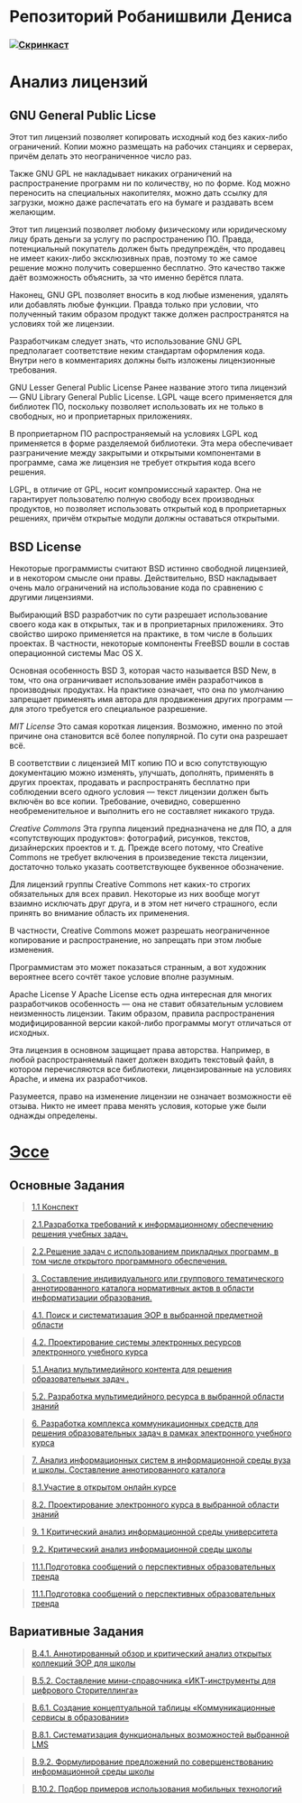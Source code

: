 # **Репозиторий Робанишвили Дениса**

### [![Скринкаст](https://i.ytimg.com/vi/2hyPGhLauT8/hqdefault.jpg)](https://www.youtube.com/watch?time_continue=4&v=2hyPGhLauT8)

# Анализ лицензий #

## GNU General Public Licse ##
Этот тип лицензий позволяет копировать исходный код без каких-либо ограничений. Копии можно размещать на рабочих станциях и серверах, причём делать это неограниченное число раз.

Также GNU GPL не накладывает никаких ограничений на распространение программ ни по количеству, но по форме. Код можно переносить на специальных накопителях, можно дать ссылку для загрузки, можно даже распечатать его на бумаге и раздавать всем желающим.

Этот тип лицензий позволяет любому физическому или юридическому лицу брать деньги за услугу по распространению ПО. Правда, потенциальный покупатель должен быть предупреждён, что продавец не имеет каких-либо эксклюзивных прав, поэтому то же самое решение можно получить совершенно бесплатно. Это качество также даёт возможность объяснить, за что именно берётся плата.

Наконец, GNU GPL позволяет вносить в код любые изменения, удалять или добавлять любые функции. Правда только при условии, что полученный таким образом продукт также должен распространятся на условиях той же лицензии.

Разработчикам следует знать, что использование GNU GPL предполагает соответствие неким стандартам оформления кода. Внутри него в комментариях должны быть изложены лицензионные требования.

GNU Lesser General Public License
Ранее название этого типа лицензий — GNU Library General Public License. LGPL чаще всего применяется для библиотек ПО, поскольку позволяет использовать их не только в свободных, но и проприетарных приложениях.

В проприетарном ПО распространяемый на условиях LGPL код применяется в форме разделяемой библиотеки. Эта мера обеспечивает разграничение между закрытыми и открытыми компонентами в программе, сама же лицензия не требует открытия кода всего решения.

LGPL, в отличие от GPL, носит компромиссный характер. Она не гарантирует пользователю полную свободу всех производных продуктов, но позволяет использовать открытый код в проприетарных решениях, причём открытые модули должны оставаться открытыми.

## BSD License ##
Некоторые программисты считают BSD истинно свободной лицензией, и в некотором смысле они правы. Действительно, BSD накладывает очень мало ограничений на использование кода по сравнению с другими лицензиями.

Выбирающий BSD разработчик по сути разрешает использование своего кода как в открытых, так и в проприетарных приложениях. Это свойство широко применяется на практике, в том числе в больших проектах. В частности, некоторые компоненты FreeBSD вошли в состав операционной системы Mac OS X.

Основная особенность BSD 3, которая часто называется BSD New, в том, что она ограничивает использование имён разработчиков в производных продуктах. На практике означает, что она по умолчанию запрещает применять имя автора для продвижения других программ — для этого требуется его специальное разрешение.

*MIT License*
Это самая короткая лицензия. Возможно, именно по этой причине она становится всё более популярной. По сути она разрешает всё.

В соответствии с лицензией MIT копию ПО и всю сопутствующую документацию можно изменять, улучшать, дополнять, применять в других проектах, продавать и распространять бесплатно при соблюдении всего одного условия — текст лицензии должен быть включён во все копии. Требование, очевидно, совершенно необременительное и выполнить его не составляет никакого труда.

*Creative Commons*
Эта группа лицензий предназначена не для ПО, а для «сопутствующих продуктов»: фотографий, рисунков, текстов, дизайнерских проектов и т. д. Прежде всего потому, что Creative Commons не требует включения в произведение текста лицензии, достаточно только указать соответствующее буквенное обозначение.

Для лицензий группы Creative Commons нет каких-то строгих обязательных для всех правил. Некоторые из них вообще могут взаимно исключать друг друга, и в этом нет ничего страшного, если принять во внимание область их применения.

В частности, Creative Commons может разрешать неограниченное копирование и распространение, но запрещать при этом любые изменения.

Программистам это может показаться странным, а вот художник вероятнее всего сочтёт такое условие вполне разумным.

Apache License
У Apache License есть одна интересная для многих разработчиков особенность — она не ставит обязательным условием неизменность лицензии. Таким образом, правила распространения модифицированной версии какой-либо программы могут отличаться от исходных.

Эта лицензия в основном защищает права авторства. Например, в любой распространяемый пакет должен входить текстовый файл, в котором перечисляются все библиотеки, лицензированные на условиях Apache, и имена их разработчиков.

Разумеется, право на изменение лицензии не означает возможности её отзыва. Никто не имеет права менять условия, которые уже были однажды определены.

# [Эссе](essay.md)

## Основные Задания

>[1.1 Конспект](1.1.md)

>[2.1.Разработка требований к информационному обеспечению решения учебных задач.](2.1.md)

>[2.2.Решение задач с использованием прикладных программ, в том числе открытого программного обеспечения.](2.2.md)

>[3. Составление индивидуального или группового тематического аннотированного каталога нормативных актов в области информатизации образования.](3.md)

>[4.1. Поиск и систематизация ЭОР в выбранной предметной области](4.1.md)

>[4.2. Проектирование системы электронных ресурсов электронного учебного курса](4.2.md)

>[5.1.Анализ мультимедийного контента для решения образовательных задач .](5.1.md)

>[5.2. Разработка мультимедийного ресурса в выбранной области знаний](5.2.md)

>[6. Разработка комплекса коммуникационных средств для решения образовательных задач в рамках электронного учебного курса](6.md)

>[7. Анализ информационных систем в информационной среды вуза и школы. Составление аннотированного каталога](7.md)

>[8.1.Участие в открытом онлайн курсе](8.1.md)

>[8.2. Проектирование электронного курса в выбранной области знаний](8.2.md)

>[9. 1 Критический анализ информационной среды университета](9.1.md)

>[9.2. Критический анализ информационной среды школы](9.2.md)

>[11.1.Подготовка сообщений о перспективных образовательных тренда](11.1.md)

>[11.1.Подготовка сообщений о перспективных образовательных тренда](11.2.md)


## Вариативные Задания

>[В.4.1. Аннотированный обзор и критический анализ открытых коллекций ЭОР для школы](b.4.1.md)

>[В.5.2. Составление мини-справочника «ИКТ-инструменты для цифрового Сторителлинга»](b.5.2.md)

>[В.6.1. Создание концептуальной таблицы «Коммуникационные сервисы в образовании»](b.6.1.md)

>[В.8.1. Систематизация функциональных возможностей выбранной LMS](b.8.1.md)

>[В.9.2. Формулирование предложений по совершенствованию информационной среды школы](b.9.2.md)

>[В.10.2. Подбор примеров использования мобильных технологий](b.10.2.md)


